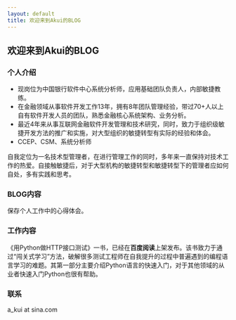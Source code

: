```yaml
---
layout: default
title: 欢迎来到Akui的BLOG
---
```

## 欢迎来到Akui的BLOG

### 个人介绍

* 现岗位为中国银行软件中心系统分析师，应用基础团队负责人，内部敏捷教练。
* 在金融领域从事软件开发工作13年，拥有8年团队管理经验，带过70+人以上自有软件开发人员的团队，熟悉金融核心系统架构、业务分析。
* 最近4年来从事互联网金融软件开发管理和技术研究，同时，致力于组织级敏捷开发方法的推广和实施，对大型组织的敏捷转型有实际的经验和体会。
* CCEP、CSM、系统分析师


自我定位为一名技术型管理者，在进行管理工作的同时，多年来一直保持对技术工作的热爱。自接触敏捷后，对于大型机构的敏捷转型和敏捷转型下的管理者应如何自处，多有实践和思考。


### BLOG内容

保存个人工作中的心得体会。

### 工作内容

《用Python做HTTP接口测试》一书，已经在**百度阅读**上架发布。该书致力于通过“闯关式学习”方法，破解很多测试工程师在自我提升的过程中普遍遇到的编程语言学习的难题。其第一部分主要介绍Python语言的快速入门，对于其他领域的从业者快速入门Python也很有帮助。



### 联系

a_kui at sina.com

